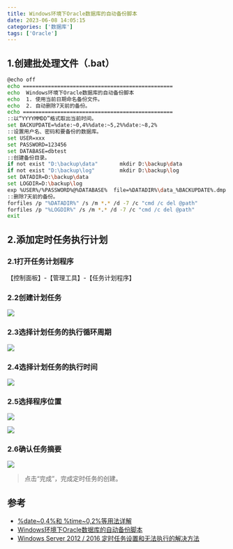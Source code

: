 ```yaml
---
title: Windows环境下Oracle数据库的自动备份脚本
date: 2023-06-08 14:05:15
categories: ['数据库']
tags: ['Oracle']
---
```


<meta name="referrer" content="no-referrer" />

<!--more-->

## 1.创建批处理文件（.bat）

``` bash
@echo off   
echo ================================================   
echo  Windows环境下Oracle数据库的自动备份脚本  
echo  1. 使用当前日期命名备份文件。  
echo  2. 自动删除7天前的备份。  
echo ================================================  
::以“YYYYMMDD”格式取出当前时间。  
set BACKUPDATE=%date:~0,4%%date:~5,2%%date:~8,2%  
::设置用户名、密码和要备份的数据库。  
set USER=xxx  
set PASSWORD=123456  
set DATABASE=dbtest  
::创建备份目录。  
if not exist "D:\backup\data"       mkdir D:\backup\data  
if not exist "D:\backup\log"        mkdir D:\backup\log  
set DATADIR=D:\backup\data  
set LOGDIR=D:\backup\log  
exp %USER%/%PASSWORD%@%DATABASE%  file=%DATADIR%\data_%BACKUPDATE%.dmp log=%LOGDIR%\log_%BACKUPDATE%.log  
::删除7天前的备份。  
forfiles /p "%DATADIR%" /s /m *.* /d -7 /c "cmd /c del @path"  
forfiles /p "%LOGDIR%" /s /m *.* /d -7 /c "cmd /c del @path"  
exit
```

## 2.添加定时任务执行计划

### 2.1打开任务计划程序

【控制面板】-【管理工具】-【任务计划程序】

### 2.2创建计划任务

![](https://p.ipic.vip/g9lxm9.jpg)

### 2.3选择计划任务的执行循环周期

![](https://p.ipic.vip/l4oxuf.jpg)

### 2.4选择计划任务的执行时间

![](https://p.ipic.vip/v0l07u.jpg)

### 2.5选择程序位置

![](https://p.ipic.vip/28gm9z.jpg)

![](https://p.ipic.vip/puyk76.jpg)

### 2.6确认任务摘要

![](https://p.ipic.vip/dyq03q.jpg)

> 点击“完成”，完成定时任务的创建。

## 参考

- <a href="https://www.cnblogs.com/johnhery/p/9941963.html">%date~0,4%和 %time~0,2%等用法详解</a>
- <a href="https://www.cnblogs.com/login2012/p/5794572.html">Windows环境下Oracle数据库的自动备份脚本</a>
- <a href="https://blog.csdn.net/YBaog/article/details/100023073">Windows Server 2012 / 2016 定时任务设置和无法执行的解决方法</a>

